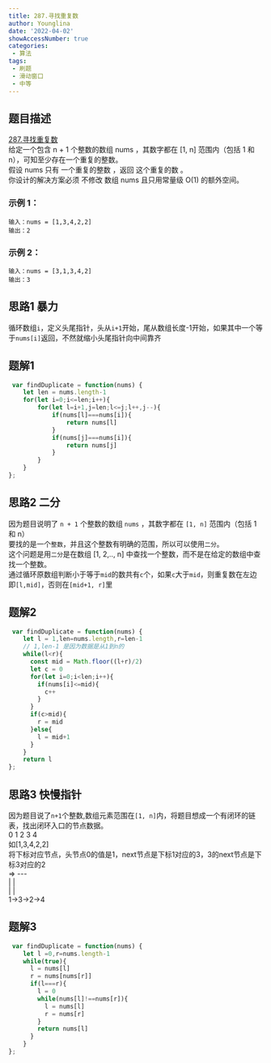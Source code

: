 ```yaml
---
title: 287.寻找重复数
author: Younglina
date: '2022-04-02'
showAccessNumber: true
categories:
 - 算法
tags:
 - 刷题
 - 滑动窗口
 - 中等
---
```

## 题目描述
[287.寻找重复数](https://leetcode-cn.com/problems/find-the-duplicate-number/)  
给定一个包含 n + 1 个整数的数组 nums ，其数字都在 [1, n] 范围内（包括 1 和 n），可知至少存在一个重复的整数。  
假设 nums 只有 一个重复的整数 ，返回 这个重复的数 。  
你设计的解决方案必须 不修改 数组 nums 且只用常量级 O(1) 的额外空间。  

### 示例 1：
```
输入：nums = [1,3,4,2,2]  
输出：2  
```

### 示例 2：
```
输入：nums = [3,1,3,4,2]  
输出：3  
```

## 思路1 暴力
循环数组`i`，定义头尾指针，头从`i+1`开始，尾从数组长度-1开始，如果其中一个等于`nums[i]`返回，不然就缩小头尾指针向中间靠齐

## 题解1
```javascript
 var findDuplicate = function(nums) {
    let len = nums.length-1
    for(let i=0;i<=len;i++){
        for(let l=i+1,j=len;l<=j;l++,j--){
            if(nums[l]===nums[i]){
                return nums[l]
            }
            if(nums[j]===nums[i]){
                return nums[j]
            }
        }
    }
};
```

## 思路2 二分
因为题目说明了 `n + 1` 个整数的数组 `nums` ，其数字都在 `[1, n]` 范围内（包括 1 和 n）  
要找的是一个`整数`，并且这个整数有明确的范围，所以可以使用`二分`。   
这个问题是用`二分`是在数组 [1, 2,.., n] 中查找一个整数，而不是在给定的数组中查找一个整数。  
通过循环原数组判断小于等于`mid`的数共有`c`个，如果`c`大于`mid`，则重复数在左边即`[l,mid]`，否则在`[mid+1, r]`里

## 题解2
```javascript
 var findDuplicate = function(nums) {
    let l = 1,len=nums.length,r=len-1
    // 1,len-1 是因为数据是从1到n的
    while(l<r){
      const mid = Math.floor((l+r)/2)
      let c = 0
      for(let i=0;i<len;i++){
        if(nums[i]<=mid){
          c++
        }
      }
      if(c>mid){
        r = mid
      }else{
        l = mid+1
      }
    }
    return l
};
```

## 思路3 快慢指针
因为题目说了`n+1`个整数,数组元素范围在`[1, n]`内，将题目想成一个有闭环的链表，找出闭环入口的节点数据。  
  0  1 2 3 4  
如[1,3,4,2,2]  
将下标对应节点，头节点0的值是1，next节点是下标1对应的3，3的next节点是下标3对应的2  
=>     ---  
      |  |  
      |  |  
1->3->2->4  

## 题解3
```javascript
 var findDuplicate = function(nums) {
    let l =0,r=nums.length-1
    while(true){
      l = nums[l]
      r = nums[nums[r]]
      if(l===r){
        l = 0
        while(nums[l]!==nums[r]){
          l = nums[l]
          r = nums[r]
        }
        return nums[l]
      }
    }
};
```

